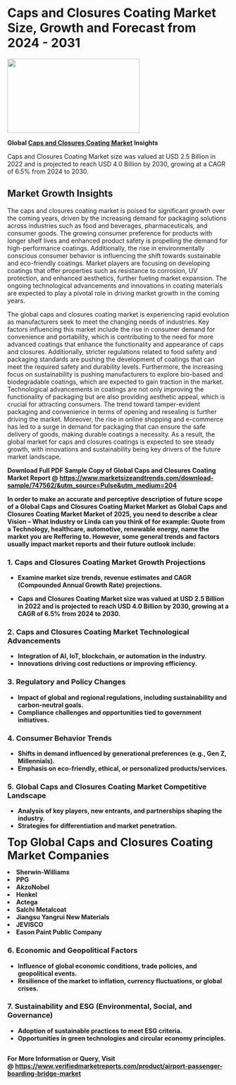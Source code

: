 <H1>Caps and Closures Coating Market Size, Growth and Forecast from 2024 - 2031</H1><img class="aligncenter size-medium wp-image-584254" src="https://thirdeyenews.in/wp-content/uploads/2024/09/Global-Market-Research-300x168.jpeg" alt="" width="300" height="168" /><p><strong>Global&nbsp;<a href="https://www.marketsizeandtrends.com/download-sample/747562/&amp;utm_source=Pulse&amp;utm_medium=204">Caps and Closures Coating Market</a> Insights</strong></p><p>Caps and Closures Coating Market size was valued at USD 2.5 Billion in 2022 and is projected to reach USD 4.0 Billion by 2030, growing at a CAGR of 6.5% from 2024 to 2030.</p><p><h2>Market Growth Insights</h2> <p>The caps and closures coating market is poised for significant growth over the coming years, driven by the increasing demand for packaging solutions across industries such as food and beverages, pharmaceuticals, and consumer goods. The growing consumer preference for products with longer shelf lives and enhanced product safety is propelling the demand for high-performance coatings. Additionally, the rise in environmentally conscious consumer behavior is influencing the shift towards sustainable and eco-friendly coatings. Market players are focusing on developing coatings that offer properties such as resistance to corrosion, UV protection, and enhanced aesthetics, further fueling market expansion. The ongoing technological advancements and innovations in coating materials are expected to play a pivotal role in driving market growth in the coming years.</p> <p><strong></strong></p> <p>The global caps and closures coating market is experiencing rapid evolution as manufacturers seek to meet the changing needs of industries. Key factors influencing this market include the rise in consumer demand for convenience and portability, which is contributing to the need for more advanced coatings that enhance the functionality and appearance of caps and closures. Additionally, stricter regulations related to food safety and packaging standards are pushing the development of coatings that can meet the required safety and durability levels. Furthermore, the increasing focus on sustainability is pushing manufacturers to explore bio-based and biodegradable coatings, which are expected to gain traction in the market. Technological advancements in coatings are not only improving the functionality of packaging but are also providing aesthetic appeal, which is crucial for attracting consumers. The trend toward tamper-evident packaging and convenience in terms of opening and resealing is further driving the market. Moreover, the rise in online shopping and e-commerce has led to a surge in demand for packaging that can ensure the safe delivery of goods, making durable coatings a necessity. As a result, the global market for caps and closures coatings is expected to see steady growth, with innovations and sustainability being key drivers of the future market landscape.</p> <p><strong></p><p><span class=""><strong>Download Full PDF Sample Copy of Global Caps and Closures Coating Market Report</strong> @ <a href="https://www.marketsizeandtrends.com/download-sample/747562/&amp;utm_source=Pulse&amp;utm_medium=204" target="_blank">https://www.marketsizeandtrends.com/download-sample/747562/&amp;utm_source=Pulse&amp;utm_medium=204</a></span></p><p>In order to make an accurate and perceptive description of future scope of a Global&nbsp;Caps and Closures Coating Market Market as Global&nbsp;Caps and Closures Coating Market Market of 2025, you need to describe a clear Vision &ndash; What Industry or Linda can you think of for example: Quote from a Technology, healthcare, automotive, renewable energy, name the market you are Reffering to. However, some general trends and factors usually impact market reports and their future outlook include:</p><h3>1.&nbsp;<strong>Caps and Closures Coating Market Growth Projections</strong></h3><ul><li>Examine market size trends, revenue estimates and CAGR (Compounded Annual Growth Rate) projections.</li><li><p>Caps and Closures Coating Market size was valued at USD 2.5 Billion in 2022 and is projected to reach USD 4.0 Billion by 2030, growing at a CAGR of 6.5% from 2024 to 2030.</p></li></ul><h3>2.&nbsp;<strong>Caps and Closures Coating Market Technological Advancements</strong></h3><ul><li>Integration of AI, IoT, blockchain, or automation in the industry.</li><li>Innovations driving cost reductions or improving efficiency.</li></ul><h3>3.&nbsp;<strong>Regulatory and Policy Changes</strong></h3><ul><li>Impact of global and regional regulations, including sustainability and carbon-neutral goals.</li><li>Compliance challenges and opportunities tied to government initiatives.</li></ul><h3>4.&nbsp;<strong>Consumer Behavior Trends</strong></h3><ul><li>Shifts in demand influenced by generational preferences (e.g., Gen Z, Millennials).</li><li>Emphasis on eco-friendly, ethical, or personalized products/services.</li></ul><h3>5.&nbsp;<strong>Global Caps and Closures Coating Market Competitive Landscape</strong></h3><ul><li>Analysis of key players, new entrants, and partnerships shaping the industry.</li><li>Strategies for differentiation and market penetration.</li></ul><p data-pm-slice="1 1 []"><span style="color: inherit; font-family: inherit; font-size: 25px;">Top Global Caps and Closures Coating Market Companies</span></p><div class="" data-test-id=""><p><li>Sherwin-Williams</li><li> PPG</li><li> AkzoNobel</li><li> Henkel</li><li> Actega</li><li> Salchi Metalcoat</li><li> Jiangsu Yangrui New Materials</li><li> JEVISCO</li><li> Eason Paint Public Company</li></p></div><h3>6.&nbsp;<strong>Economic and Geopolitical Factors</strong></h3><ul><li>Influence of global economic conditions, trade policies, and geopolitical events.</li><li>Resilience of the market to inflation, currency fluctuations, or global crises.</li></ul><h3>7.&nbsp;<strong>Sustainability and ESG (Environmental, Social, and Governance)</strong></h3><ul><li>Adoption of sustainable practices to meet ESG criteria.</li><li>Opportunities in green technologies and circular economy principles.</li></ul><h2><strong style="font-size: 14px;">For More Information or Query, Visit @&nbsp;</strong><a style="background-color: #ffffff; font-size: 14px;" href="https://www.marketsizeandtrends.com/report/caps-and-closures-coating-market/" target="_blank">https://www.verifiedmarketreports.com/product/airport-passenger-boarding-bridge-market</a></h2>
